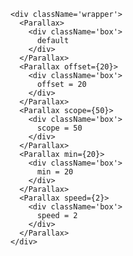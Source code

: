 <style>

.wrapper {
	display: inline-block;
}

.box {
	display: inline-block;
	padding: 7px;
	margin-top: 100px;
	margin-left: 20px;
	height: 100px;
	width: 100px;
	background-color: #d4efa5;
	white-space: pre-wrap;
	overflow: hidden;
}

</style>

	<div className='wrapper'>
	  <Parallax>
	    <div className='box'>
	      default
	    </div>
	  </Parallax>
	  <Parallax offset={20}>
	    <div className='box'>
	      offset = 20
	    </div>
	  </Parallax>
	  <Parallax scope={50}>
	    <div className='box'>
	      scope = 50
	    </div>
	  </Parallax>
	  <Parallax min={20}>
	    <div className='box'>
	      min = 20
	    </div>
	  </Parallax>
	  <Parallax speed={2}>
	    <div className='box'>
	      speed = 2
	    </div>
	  </Parallax>
	</div>
